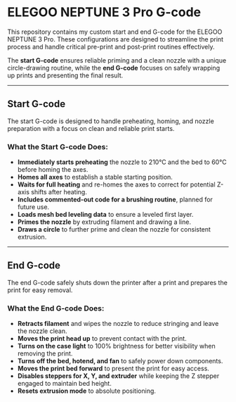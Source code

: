 # ELEGOO NEPTUNE 3 Pro G-code

This repository contains my custom start and end G-code for the ELEGOO NEPTUNE 3 Pro. These configurations are designed to streamline the print process and handle critical pre-print and post-print routines effectively. 

The **start G-code** ensures reliable priming and a clean nozzle with a unique circle-drawing routine, while the **end G-code** focuses on safely wrapping up prints and presenting the final result.

---

## Start G-code

The start G-code is designed to handle preheating, homing, and nozzle preparation with a focus on clean and reliable print starts. 

### What the Start G-code Does:
- **Immediately starts preheating** the nozzle to 210°C and the bed to 60°C before homing the axes.
- **Homes all axes** to establish a stable starting position.
- **Waits for full heating** and re-homes the axes to correct for potential Z-axis shifts after heating.
- **Includes commented-out code for a brushing routine**, planned for future use.
- **Loads mesh bed leveling data** to ensure a leveled first layer.
- **Primes the nozzle** by extruding filament and drawing a line.
- **Draws a circle** to further prime and clean the nozzle for consistent extrusion.

---

## End G-code

The end G-code safely shuts down the printer after a print and prepares the print for easy removal.

### What the End G-code Does:
- **Retracts filament** and wipes the nozzle to reduce stringing and leave the nozzle clean.
- **Moves the print head up** to prevent contact with the print.
- **Turns on the case light** to 100% brightness for better visibility when removing the print.
- **Turns off the bed, hotend, and fan** to safely power down components.
- **Moves the print bed forward** to present the print for easy access.
- **Disables steppers for X, Y, and extruder** while keeping the Z stepper engaged to maintain bed height.
- **Resets extrusion mode** to absolute positioning.
